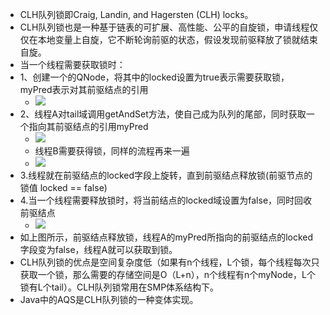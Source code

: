 - CLH队列锁即Craig, Landin, and Hagersten (CLH) locks。
- CLH队列锁也是一种基于链表的可扩展、高性能、公平的自旋锁，申请线程仅仅在本地变量上自旋，它不断轮询前驱的状态，假设发现前驱释放了锁就结束自旋。
- 当一个线程需要获取锁时：
- 1、创建一个的QNode，将其中的locked设置为true表示需要获取锁，myPred表示对其前驱结点的引用
	- ![](file:///C:\Users\wbxu\AppData\Local\Temp\ksohtml6668\wps11.jpg)
- 2、线程A对tail域调用getAndSet方法，使自己成为队列的尾部，同时获取一个指向其前驱结点的引用myPred
	- ![](file:///C:\Users\wbxu\AppData\Local\Temp\ksohtml6668\wps12.jpg)
	- 线程B需要获得锁，同样的流程再来一遍
	- ![](file:///C:\Users\wbxu\AppData\Local\Temp\ksohtml6668\wps13.jpg)
- 3.线程就在前驱结点的locked字段上旋转，直到前驱结点释放锁(前驱节点的锁值 locked == false)
- 4.当一个线程需要释放锁时，将当前结点的locked域设置为false，同时回收前驱结点
	- ![](file:///C:\Users\wbxu\AppData\Local\Temp\ksohtml6668\wps14.jpg)
- 如上图所示，前驱结点释放锁，线程A的myPred所指向的前驱结点的locked字段变为false，线程A就可以获取到锁。
- CLH队列锁的优点是空间复杂度低（如果有n个线程，L个锁，每个线程每次只获取一个锁，那么需要的存储空间是O（L+n），n个线程有n个myNode，L个锁有L个tail）。CLH队列锁常用在SMP体系结构下。
- Java中的AQS是CLH队列锁的一种变体实现。